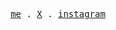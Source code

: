 <p align="center">
  <samp>
    <a href="https://t.me/um1ng">me</a> .
    <a href="https://x.com/0xum1ng">X</a> .
    <a href="https://www.instagram.com/um1ng.x">instagram</a>
  </samp>
</p>


